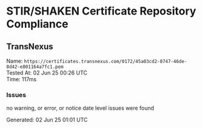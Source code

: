 # STIR/SHAKEN Certificate Repository Compliance

## TransNexus

Name: `https://certificates.transnexus.com/0172/45a03cd2-0747-46de-8d42-e801164a7fc1.pem`\
Tested At: 02 Jun 25 00:26 UTC\
Time: 117ms

### Issues

no warning, or error, or notice date level issues were found

Generated: 02 Jun 25 01:01 UTC
